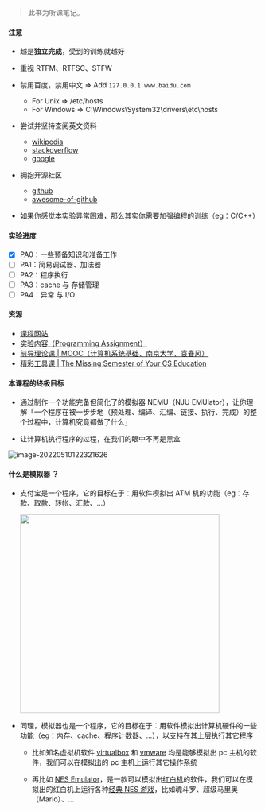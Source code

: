 
> 此书为听课笔记。

#### 注意

- 越是**独立完成**，受到的训练就越好

- 重视 RTFM、RTFSC、STFW

- 禁用百度，禁用中文 => Add `127.0.0.1 www.baidu.com`

  - For Unix => /etc/hosts
  - For Windows => C:\Windows\System32\drivers\etc\hosts

- 尝试并坚持查阅英文资料
  - [wikipedia](http://en.wikipedia.org/)
  - [stackoverflow](https://stackoverflow.com/)
  - [google](https://www.google.com/)

- 拥抱开源社区
  - [github](https://github.com/)
  - [awesome-of-github](https://github.com/search?q=awesome)

- 如果你感觉本实验异常困难，那么其实你需要加强编程的训练（eg：C/C++）

#### 实验进度

- [x] PA0：一些预备知识和准备工作
- [ ] PA1：简易调试器、加法器
- [ ] PA2：程序执行
- [ ] PA3：cache 与 存储管理
- [ ] PA4：异常 与 I/O

#### 资源

- [课程网站](http://jyywiki.cn/ICS/2021/)
- [实验内容（Programming Assignment）](https://nju-projectn.github.io/ics-pa-gitbook/ics2021/)
- [前导理论课 | MOOC（计算机系统基础、南京大学、袁春风）](https://www.icourse163.org/)
- [精彩工具课 | The Missing Semester of Your CS Education](https://missing.csail.mit.edu/)

#### 本课程的终极目标

- 通过制作一个功能完备但简化了的模拟器 NEMU（NJU EMUlator），让你理解「一个程序在被一步步地（预处理、编译、汇编、链接、执行、完成）的整个过程中，计算机究竟都做了什么」

- 让计算机执行程序的过程，在我们的眼中不再是黑盒

![image-20220510122321626](https://aliyun-oss-lpj.oss-cn-qingdao.aliyuncs.com/images/by-picgo/image-20220510122321626.png)

#### 什么是模拟器 ？

- 支付宝是一个程序，它的目标在于：用软件模拟出 ATM 机的功能（eg：存款、取款、转帐、汇款、...）

  <img src="https://aliyun-oss-lpj.oss-cn-qingdao.aliyuncs.com/images/by-picgo/image-20220405190312821.png" width=400 />

- 同理，模拟器也是一个程序，它的目标在于：用软件模拟出计算机硬件的一些功能（eg：内存、cache、程序计数器、...），以支持在其上层执行其它程序

  - 比如知名虚拟机软件 [virtualbox](https://www.virtualbox.org/) 和 [vmware](https://www.vmware.com/) 均是能够模拟出 pc 主机的软件，我们可以在模拟出的 pc 主机上运行其它操作系统

  - 再比如 [NES Emulator](https://www.emulator-zone.com/doc.php/nes/)，是一款可以模拟出[红白机](https://baike.baidu.com/item/%E7%BA%A2%E7%99%BD%E6%9C%BA/4443886)的软件，我们可以在模拟出的红白机上运行各种[经典 NES 游戏](https://github.com/Brannua/nes-games)，比如魂斗罗、超级马里奥（Mario）、...
